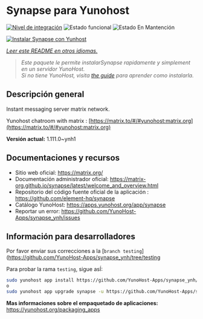 <!--
Este archivo README esta generado automaticamente<https://github.com/YunoHost/apps/tree/master/tools/readme_generator>
No se debe editar a mano.
-->

# Synapse para Yunohost

[![Nivel de integración](https://dash.yunohost.org/integration/synapse.svg)](https://ci-apps.yunohost.org/ci/apps/synapse/) ![Estado funcional](https://ci-apps.yunohost.org/ci/badges/synapse.status.svg) ![Estado En Mantención](https://ci-apps.yunohost.org/ci/badges/synapse.maintain.svg)

[![Instalar Synapse con Yunhost](https://install-app.yunohost.org/install-with-yunohost.svg)](https://install-app.yunohost.org/?app=synapse)

*[Leer este README en otros idiomas.](./ALL_README.md)*

> *Este paquete le permite instalarSynapse rapidamente y simplement en un servidor YunoHost.*  
> *Si no tiene YunoHost, visita [the guide](https://yunohost.org/install) para aprender como instalarla.*

## Descripción general

Instant messaging server matrix network.

Yunohost chatroom with matrix : [https://matrix.to/#/#yunohost:matrix.org](https://matrix.to/#/#yunohost:matrix.org)


**Versión actual:** 1.111.0~ynh1
## Documentaciones y recursos

- Sitio web oficial: <https://matrix.org/>
- Documentación administrador oficial: <https://matrix-org.github.io/synapse/latest/welcome_and_overview.html>
- Repositorio del código fuente oficial de la aplicación : <https://github.com/element-hq/synapse>
- Catálogo YunoHost: <https://apps.yunohost.org/app/synapse>
- Reportar un error: <https://github.com/YunoHost-Apps/synapse_ynh/issues>

## Información para desarrolladores

Por favor enviar sus correcciones a la [`branch testing`](https://github.com/YunoHost-Apps/synapse_ynh/tree/testing

Para probar la rama `testing`, sigue asÍ:

```bash
sudo yunohost app install https://github.com/YunoHost-Apps/synapse_ynh/tree/testing --debug
o
sudo yunohost app upgrade synapse -u https://github.com/YunoHost-Apps/synapse_ynh/tree/testing --debug
```

**Mas informaciones sobre el empaquetado de aplicaciones:** <https://yunohost.org/packaging_apps>
